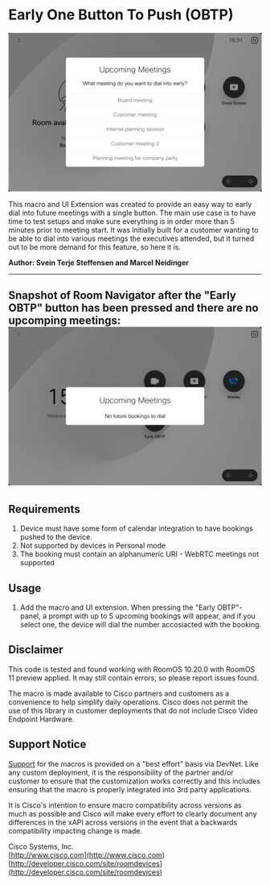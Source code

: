 # Early One Button To Push (OBTP)

![Use case illustration](prompt1.png)

This macro and UI Extension was created to provide an easy way to early dial into future meetings with a single button. The main use case is to have time to test setups and make sure everything is in order more than 5 minutes prior to meeting start. It was initially built for a customer wanting to be able to dial into  various meetings the executives attended, but it turned out to be more demand for this feature, so here it is.


**Author: Svein Terje Steffensen and Marcel Neidinger**

---
Snapshot of Room Navigator after the "Early OBTP" button has been pressed and there are no upcomping meetings:
![Room Navigator Screenshot](prompt2.png)
---


## Requirements
1. Device must have some form of calendar integration to have bookings pushed to the device.
2. Not supported by devices in Personal mode
3. The booking must contain an alphanumeric URI - WebRTC meetings not supported


## Usage
1. Add the macro and UI extension. When pressing the "Early OBTP"-panel, a prompt with up to 5 upcoming bookings will appear, and if you select one, the device will dial the number accosiacted with the booking.


## Disclaimer
This code is tested and found working with RoomOS 10.20.0 with RoomOS 11 preview applied. It may still contain errors, so please report issues found.

The macro is made available to Cisco partners and customers as a convenience to help simplify daily operations. Cisco does not permit the use of this library in customer deployments that do not include Cisco Video Endpoint Hardware.

## Support Notice
[Support](http://developer.cisco.com/site/devnet/support) for the macros is provided on a "best effort" basis via DevNet. Like any custom deployment, it is the responsibility of the partner and/or customer to ensure that the customization works correctly and this includes ensuring that the macro is properly integrated into 3rd party applications.

It is Cisco's intention to ensure macro compatibility across versions as much as possible and Cisco will make every effort to clearly document any differences in the xAPI across versions in the event that a backwards compatibility impacting change is made.

Cisco Systems, Inc.<br>
[http://www.cisco.com](http://www.cisco.com)<br>
[http://developer.cisco.com/site/roomdevices](http://developer.cisco.com/site/roomdevices)